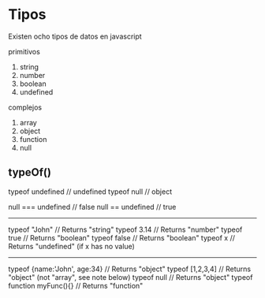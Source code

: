 # Tipos

Existen ocho tipos de datos en javascript

primitivos

1. string
2. number
3. boolean
4. undefined


complejos
1. array
2. object
3. function
4. null


## typeOf()

typeof undefined           // undefined
typeof null                // object

null === undefined         // false
null == undefined          // true

------

typeof "John"              // Returns "string"
typeof 3.14                // Returns "number"
typeof true                // Returns "boolean"
typeof false               // Returns "boolean"
typeof x                   // Returns "undefined" (if x has no value)

-----

typeof {name:'John', age:34} // Returns "object"
typeof [1,2,3,4]             // Returns "object" (not "array", see note below)
typeof null                  // Returns "object"
typeof function myFunc(){}   // Returns "function"